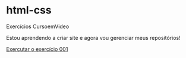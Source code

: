 # html-css

 Exercícios CursoemVideo

Estou aprendendo a criar site e agora vou gerenciar meus repositórios!

<a href= "https://zecadev.github.io/html-css/exercicios/ex001/index.html"> Exercutar o exercício 001</a>
